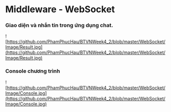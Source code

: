 # Middleware - WebSocket
### Giao diện và nhắn tin trong ứng dụng chat.
![https://github.com/PhamPhucHau/BTVNWeek4_2/blob/master/WebSocket/Image/Result.jpg](https://github.com/PhamPhucHau/BTVNWeek4_2/blob/master/WebSocket/Image/Result.jpg)
### Console chương trình
![https://github.com/PhamPhucHau/BTVNWeek4_2/blob/master/WebSocket/Image/Console.jpg](https://github.com/PhamPhucHau/BTVNWeek4_2/blob/master/WebSocket/Image/Console.jpg)
